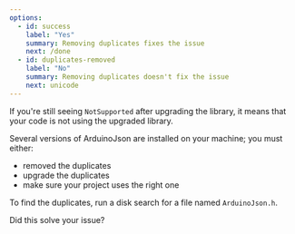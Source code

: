 ```yaml
---
options:
  - id: success
    label: "Yes"
    summary: Removing duplicates fixes the issue
    next: /done
  - id: duplicates-removed
    label: "No"
    summary: Removing duplicates doesn't fix the issue
    next: unicode
---
```


If you're still seeing `NotSupported` after upgrading the library, it means that your code is not using the upgraded library.

Several versions of ArduinoJson are installed on your machine; you must either:

* removed the duplicates
* upgrade the duplicates
* make sure your project uses the right one

To find the duplicates, run a disk search for a file named `ArduinoJson.h`.

Did this solve your issue?